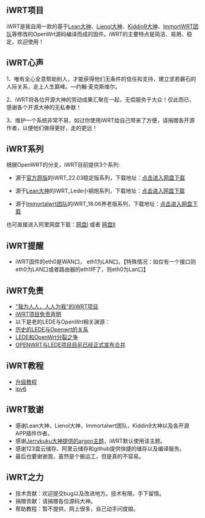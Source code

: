 iWRT项目
-------------------------------------------------------------------

iWRT是我自用一款的基于[Lean大神](https://github.com/coolsnowwolf/lede)、[Lienol大神](https://github.com/lienol/openwrt)、[Kiddin9大神](https://github.com/kiddin9)、[ImmortWRT团队](https://github.com/immortalwrt/immortalwrt)等修改的OpenWrt源码编译而成的固件。iWRT的主要特点是简洁、易用、稳定，欢迎使用！

iWRT心声
-------------------------------------------------------------------

1、唯有全心全意帮助别人，才能获得他们无条件的信任和支持，建立坚若磐石的人际关系，走上人生巅峰。—约翰·麦克斯维尔。 

2、iWRT将各位开源大神的劳动成果汇聚在一起，无偿服务于大众！仅此而已，感谢各个开源大神的无私奉献！

3、维护一个系统非常不易，如过你使用iWRT给自己带来了方便，请捐赠各开源作者，以便他们做得更好，走的更远！


iWRT系列
-------------------------------------------------------------------

根据OpenWRT的分支，iWRT目前提供3个系列:

* 源于[官方原版](https://github.com/openwrt/openwrt)的iWRT_22.03稳定版系列，下载地址：[点击进入网盘下载](https://www.123pan.com/s/Nzv9-0oXod.html)

* 源于[Lean大神](https://github.com/coolsnowwolf/lede)的iWRT_Lede小钢炮系列，下载地址：[点击进入网盘下载](https://www.123pan.com/s/Nzv9-8oXod.html)

* 源于[Immortalwrt团队](https://github.com/immortalwrt/immortalwrt)的iWRT_18.06养老版系列，下载地址：[点击进入网盘下载](https://www.123pan.com/s/Nzv9-roXod.html)

也可直接进入阿里网盘下载：[网盘Ⅰ](https://pan.iwrt.top) 或者 [网盘Ⅱ](https://disk.iwrt.top)    


iWRT提醒
-------------------------------------------------------------------

* iWRT固件的eth0是WAN口， eth1为LAN口。【特殊情况：如仅有一个接口则eth0为LAN口或者路由器的eth1坏了，则eth0为Lan口】

iWRT免责
-------------------------------------------------------------------

* ["我为人人，人人为我"的iWRT项目](./我为人人,人人为我_的iWRT项目.md) 
* [iWRT项目免责声明](./iWRT项目免责声明.md) 
* 以下是老的LEDE与OpenWrt相关渊源：
* [历史的LEDE与Openwrt的关系](./历史的LEDE与Openwrt的关系.md) 
* [LEDE和OpenWrt分裂之争](./LEDE和OpenWrt分裂之争.md) 
* [OPENWRT与LEDE项目目前已经正式宣布合并](./OPENWRT与LEDE项目目前已经正式宣布合并.md) 


iWRT教程
-------------------------------------------------------------------
  
* [升级教程](./upgrade.md)                            
* [ipv6](./ipv6.md)                            

iWRT致谢
-------------------------------------------------------------------

  * 感谢Lean大神，Lienol大神，Immortalwrt团队，Kiddin9大神以及各开源APP插件作者。
  * 感谢[Jerrykuku大神提供的argon主题](https://github.com/jerrykuku/luci-theme-argon.git)，iWRT默认使用该主题。
  * 感谢123盘云储存、阿里云储存和github提供快捷的储存以及编译服务。
  * 最后也要谢谢我，虽然是个搬运工，但是真的不容易。
  
iWRT之力
-------------------------------------------------------------------
  
  * 技术贡献：欢迎提交bug以及改进地方。技术有限，手下留情。
  * 捐赠贡献：请捐赠各位源码大神。
  * 帮助教程：暂不提供，网上很多，自己动手问度娘。
